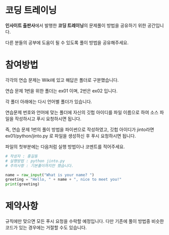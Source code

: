# 코딩 트레이닝

**인사이트 출판사**에서 발행한 **코딩 트레이닝**의 문제풀이 방법을 공유하기 위한 공간입니다.

다른 분들의 공부에 도움이 될 수 있도록 풀이 방법을 공유해주세요.


# 참여방법

각각의 연습 문제는 Wiki에 있고 해답은 폴더로 구분했습니다. 

연습 문제 1번을 위한 폴더는 ex01 이며, 2번은 ex02 입니다.

각 폴더 아래에는 다시 언어별 폴더가 있습니다. 

연습문제 번호와 언어에 맞는 폴더에 자신의 깃헙 아이디를 파일 이름으로 하여 소스 파일을 작성하시고 푸시 요청하시면 됩니다.

즉, 연습 문제 1번의 풀이 방법을 파이썬으로 작성하였고, 깃헙 아이디가 jinto라면 ex01/python/jinto.py 로 파일을 생성하신 후 푸시 요청하시면 됩니다.

파일의 첫부분에는 다음처럼 실행 방법이나 코멘트를 적어주세요. 

```python
# 작성자 : 홍길동
# 실행방법 : python jinto.py
# 주의사항 : 기본풀이까지만 했습니다.

name = raw_input("What is your name? ")
greeting = "Hello, " + name + ", nice to meet you!"
print(greeting)
```

# 제약사항 
규칙에만 맞으면 모든 푸시 요청을 수락할 예정입니다. 다만 기존에 풀이 방법중 비슷한 코드가 있는 경우에는 거절할 수도 있습니다.
